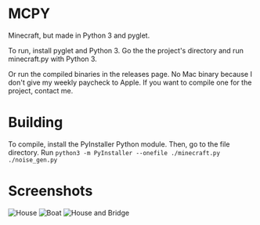 # MCPY
Minecraft, but made in Python 3 and pyglet.


To run, install pyglet and Python 3.
Go the the project's directory and run minecraft.py with Python 3.

Or run the compiled binaries in the releases page. No Mac binary because I don't give my weekly paycheck to Apple. 
If you want to compile one for the project, contact me.

# Building
To compile, install the PyInstaller Python module.
Then, go to the file directory.
Run `python3 -m PyInstaller --onefile ./minecraft.py ./noise_gen.py`

# Screenshots

![House](https://github.com/TransKat/minecraftpython/blob/main/house.png)
![Boat](https://github.com/TransKat/minecraftpython/blob/main/boat.png)
![House and Bridge](https://user-images.githubusercontent.com/61893437/114472412-c583c600-9bb7-11eb-8a8d-8484ab31c3e5.png)
